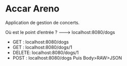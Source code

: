 # Accar Areno

Application de gestion de concerts.

Où est le point d’entrée ? ---> localhost:8080/dogs

- GET   : localhost:8080/dogs
- GET   : localhost:8080/dogs/1
- DELETE: localhost:8080/dogs/1
- POST  : localhost:8080/dogs 
      Puis Body>RAW>JSON
